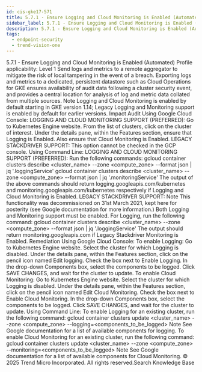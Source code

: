 ```yaml
---
id: cis-gke17-571
title: 5.7.1 - Ensure Logging and Cloud Monitoring is Enabled (Automated)
sidebar_label: 5.7.1 - Ensure Logging and Cloud Monitoring is Enabled (Automated)
description: 5.7.1 - Ensure Logging and Cloud Monitoring is Enabled (Automated)
tags:
  - endpoint-security
  - trend-vision-one
---
```


 5.7.1 - Ensure Logging and Cloud Monitoring is Enabled (Automated) Profile applicability: Level 1 Send logs and metrics to a remote aggregator to mitigate the risk of local tampering in the event of a breach. Exporting logs and metrics to a dedicated, persistent datastore such as Cloud Operations for GKE ensures availability of audit data following a cluster security event, and provides a central location for analysis of log and metric data collated from multiple sources. Note Logging and Cloud Monitoring is enabled by default starting in GKE version 1.14; Legacy Logging and Monitoring support is enabled by default for earlier versions. Impact Audit Using Google Cloud Console: LOGGING AND CLOUD MONITORING SUPPORT (PREFERRED): Go to Kubernetes Engine website. From the list of clusters, click on the cluster of interest. Under the details pane, within the Features section, ensure that Logging is Enabled. Also ensure that Cloud Monitoring is Enabled. LEGACY STACKDRIVER SUPPORT: This option cannot be checked in the GCP console. Using Command Line: LOGGING AND CLOUD MONITORING SUPPORT (PREFERRED): Run the following commands: gcloud container clusters describe <cluster_name> --zone <compute_zone> --format json | jq '.loggingService' gcloud container clusters describe <cluster_name> --zone <compute_zone> --format json | jq '.monitoringService' The output of the above commands should return logging.googleapis.com/kubernetes and monitoring.googleapis.com/kubernetes respectively if Logging and Cloud Monitoring is Enabled. LEGACY STACKDRIVER SUPPORT: Note This functionality was decommissioned on 31st March 2021, kept here for posterity (see Google documentation for more information.) Both Logging and Monitoring support must be enabled. For Logging, run the following command: gcloud container clusters describe <cluster_name> --zone <compute_zone> --format json | jq '.loggingService' The output should return monitoring.googleapis.com if Legacy Stackdriver Monitoring is Enabled. Remediation Using Google Cloud Console: To enable Logging: Go to Kubernetes Engine website. Select the cluster for which Logging is disabled. Under the details pane, within the Features section, click on the pencil icon named Edit logging. Check the box next to Enable Logging. In the drop-down Components box, select the components to be logged. Click SAVE CHANGES, and wait for the cluster to update. To enable Cloud Monitoring: Go to Kubernetes Engine website. Select the cluster for which Logging is disabled. Under the details pane, within the Features section, click on the pencil icon named Edit Cloud Monitoring. Check the box next to Enable Cloud Monitoring. In the drop-down Components box, select the components to be logged. Click SAVE CHANGES, and wait for the cluster to update. Using Command Line: To enable Logging for an existing cluster, run the following command: gcloud container clusters update <cluster_name> --zone <compute_zone> --logging=<components_to_be_logged> Note See Google documentation for a list of available components for logging. To enable Cloud Monitoring for an existing cluster, run the following command: gcloud container clusters update <cluster_name> --zone <compute_zone> --monitoring=<components_to_be_logged> Note See Google documentation for a list of available components for Cloud Monitoring. © 2025 Trend Micro Incorporated. All rights reserved.Search Knowledge Base
